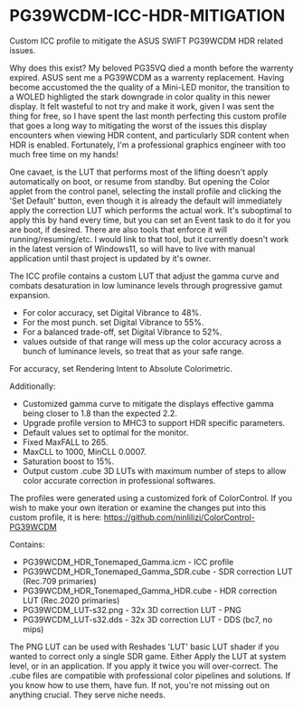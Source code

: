 # PG39WCDM-ICC-HDR-MITIGATION
Custom ICC profile to mitigate the ASUS SWIFT PG39WCDM HDR related issues.

Why does this exist? My beloved PG35VQ died a month before the warrenty expired. ASUS sent me a PG39WCDM as a warrenty replacement. Having become accustomed the the quality of a Mini-LED monitor, the transition to a WOLED highligted the stark downgrade in color quality in this newer display. It felt wasteful to not try and make it work, given I was sent the thing for free, so I have spent the last month perfecting this custom profile that goes a long way to mitigating the worst of the issues this display encounters when viewing HDR content, and particularly SDR content when HDR is enabled. Fortunately, I'm a professional graphics engineer with too much free time on my hands!

One cavaet, is the LUT that performs most of the lifting doesn't apply automatically on boot, or resume from standby. But opening the Color applet from the control panel, selecting the install profile and clicking the 'Set Default' button, even though it is already the default will immediately apply the correction LUT which performs the actual work. It's suboptimal to apply this by hand every time, but you can set an Event task to do it for you are boot, if desired. There are also tools that enforce it will running/resuming/etc. I would link to that tool, but it currently doesn't work in the latest version of Windows11, so will have to live with manual application until thast project is updated by it's owner.

The ICC profile contains a custom LUT that adjust the gamma curve and combats desaturation in low luminance levels through progressive gamut expansion.

* For color accuracy, set Digital Vibrance to 48%.
* For the most punch. set Digital Vibrance to 55%.
* For a balanced trade-off, set Digital Vibrance to 52%.
* values outside of that range will mess up the color accuracy across a bunch of luminance levels, so treat that as your safe range.

For accuracy, set Rendering Intent to Absolute Colorimetric.

Additionally:

* Customized gamma curve to mitigate the displays effective gamma being closer to 1.8 than the expected 2.2.
* Upgrade profile version to MHC3 to support HDR specific parameters.
* Default values set to optimal for the monitor.
* Fixed MaxFALL to 265.
* MaxCLL to 1000, MinCLL 0.0007.
* Saturation boost to 15%.
* Output custom .cube 3D LUTs with maximum number of steps to allow color accurate correction in professional softwares.

The profiles were generated using a customized fork of ColorControl. If you wish to make your own iteration or examine the changes put into this custom profile, it is here: https://github.com/ninlilizi/ColorControl-PG39WCDM

Contains:
* PG39WCDM_HDR_Tonemaped_Gamma.icm - ICC profile
* PG39WCDM_HDR_Tonemaped_Gamma_SDR.cube - SDR correction LUT (Rec.709 primaries)
* PG39WCDM_HDR_Tonemaped_Gamma_HDR.cube - HDR correction LUT (Rec.2020 primaries)
* PG39WCDM_LUT-s32.png - 32x 3D correction LUT - PNG
* PG39WCDM_LUT-s32.dds - 32x 3D correction LUT - DDS (bc7, no mips)

The PNG LUT can be used with Reshades 'LUT' basic LUT shader if you wanted to correct only a single SDR game.
Either Apply the LUT at system level, or in an application. If you apply it twice you will over-correct.
The .cube files are compatible with professional color pipelines and solutions. If you know how to use them, have fun. If not, you're not missing out on anything crucial. They serve niche needs.